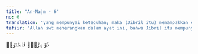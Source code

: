 ```yaml
---
title: "An-Najm - 6"
no: 6
translation: "yang mempunyai keteguhan; maka (Jibril itu) menampakkan diri dengan rupa yang asli (rupa yang bagus dan perkasa)"
tafsir: "Allah swt menerangkan dalam ayat ini, bahwa Jibril itu mempunyai kekuatan yang luar biasa. Seperti dalam riwayat bahwa ia telah pernah membalikkan perkampungan Nabi Lut kemudian mereka diangkat ke langit lalu dijatuhkan ke bumi. Ia telah pernah menghembus kaum Samud hingga berterbangan. Dan apabila ia turun ke bumi hanya dibutuhkan waktu sekejap mata. Lagi pula ia dapat berubah bentuk menjadi seperti manusia. ("
---
```


ذُوْ مِرَّةٍۗ فَاسْتَوٰىۙ 
